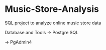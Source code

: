 # Music-Store-Analysis
SQL project to analyze online music store data

Database and Tools
   -> Postgre SQL
   
   -> PgAdmin4

